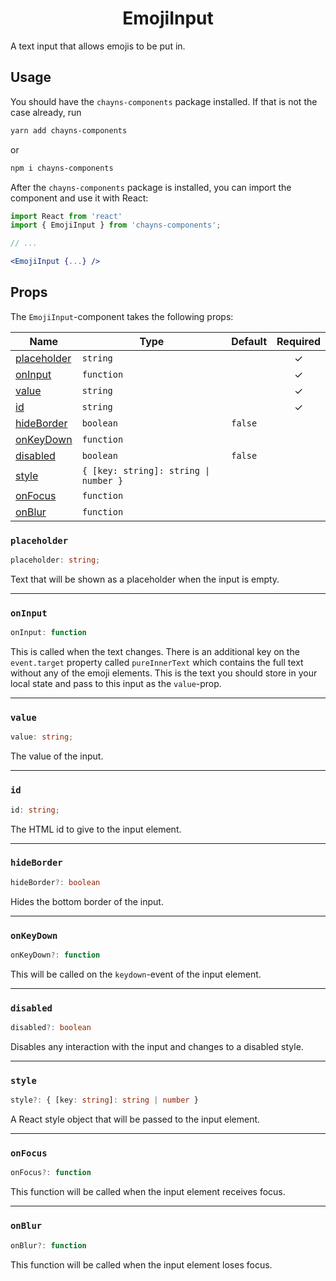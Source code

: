 <div align="center"><h1>EmojiInput</h1></div>

A text input that allows emojis to be put in.

## Usage

You should have the `chayns-components` package installed. If that is not the
case already, run

```bash
yarn add chayns-components
```

or

```bash
npm i chayns-components
```

After the `chayns-components` package is installed, you can import the component
and use it with React:

```jsx
import React from 'react'
import { EmojiInput } from 'chayns-components';

// ...

<EmojiInput {...} />
```

## Props

The `EmojiInput`-component takes the following props:

| Name                        | Type                                  | Default | Required |
| --------------------------- | ------------------------------------- | ------- | :------: |
| [placeholder](#placeholder) | `string`                              |         |    ✓     |
| [onInput](#oninput)         | `function`                            |         |    ✓     |
| [value](#value)             | `string`                              |         |    ✓     |
| [id](#id)                   | `string`                              |         |    ✓     |
| [hideBorder](#hideborder)   | `boolean`                             | `false` |          |
| [onKeyDown](#onkeydown)     | `function`                            |         |          |
| [disabled](#disabled)       | `boolean`                             | `false` |          |
| [style](#style)             | `{ [key: string]: string \| number }` |         |          |
| [onFocus](#onfocus)         | `function`                            |         |          |
| [onBlur](#onblur)           | `function`                            |         |          |

### `placeholder`

```ts
placeholder: string;
```

Text that will be shown as a placeholder when the input is empty.

---

### `onInput`

```ts
onInput: function
```

This is called when the text changes. There is an additional key on the
`event.target` property called `pureInnerText` which contains the full text
without any of the emoji elements. This is the text you should store in your
local state and pass to this input as the `value`-prop.

---

### `value`

```ts
value: string;
```

The value of the input.

---

### `id`

```ts
id: string;
```

The HTML id to give to the input element.

---

### `hideBorder`

```ts
hideBorder?: boolean
```

Hides the bottom border of the input.

---

### `onKeyDown`

```ts
onKeyDown?: function
```

This will be called on the `keydown`-event of the input element.

---

### `disabled`

```ts
disabled?: boolean
```

Disables any interaction with the input and changes to a disabled style.

---

### `style`

```ts
style?: { [key: string]: string | number }
```

A React style object that will be passed to the input element.

---

### `onFocus`

```ts
onFocus?: function
```

This function will be called when the input element receives focus.

---

### `onBlur`

```ts
onBlur?: function
```

This function will be called when the input element loses focus.
